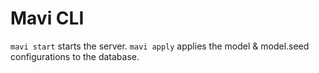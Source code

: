 # Mavi CLI

`mavi start` starts the server.
`mavi apply` applies the model & model.seed configurations to the database.
